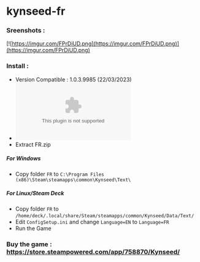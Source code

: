 # kynseed-fr

### Sreenshots :

[![https://imgur.com/FPrDiUD.png](https://imgur.com/FPrDiUD.png)](https://imgur.com/FPrDiUD.png)

### Install :

- Version Compatible : 1.0.3.9985 (22/03/2023)
- [![Download](https://github.com/liberodark/kynseed-fr/releases/download/0.0.1/FR.zip)](https://github.com/liberodark/kynseed-fr/releases/download/0.0.1/FR.zip)
- Extract FR.zip

##### For Windows
- Copy folder `FR` to `C:\Program Files (x86)\Steam\steamapps\common\Kynseed\Text\`
##### For Linux/Steam Deck
- Copy folder `FR` to `/home/deck/.local/share/Steam/steamapps/common/Kynseed/Data/Text/`
- Edit `ConfigSetup.ini` and change `Language=EN` to `Language=FR`
- Run the Game

### Buy the game : https://store.steampowered.com/app/758870/Kynseed/
